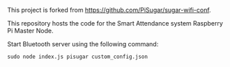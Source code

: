 This project is forked from https://github.com/PiSugar/sugar-wifi-conf.

This repository hosts the code for the Smart Attendance system Raspberry Pi Master Node. 

Start Bluetooth server using the following command:


`sudo node index.js pisugar custom_config.json`
